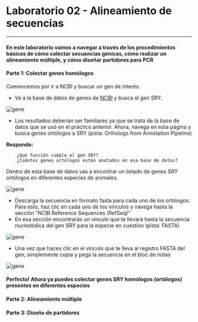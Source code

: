 # Laboratorio 02 - Alineamiento de secuencias
-------------------------

#### En este laboratorio vamos a navegar a través de los procedimientos básicos de cómo colectar secuencias génicas, cómo realizar un alineamiento múltiple, y cómo diseñar partidores para PCR

#### Parte 1: Colectar genes homólogos

Comencemos por ir a NCBI y buscar un gen de interés.

- Ve a la base  de datos de genes de [NCBI](http://www.ncbi.nlm.nih.gov/gene) y busca el gen SRY.  

![gene](https://raw.githubusercontent.com/bioinf-biotec/labs_bioinf/master/sry_gene.png)

- Los resultados deberían ser familiares ya que se trata de la base de datos que se usó en el práctico anterior. Ahora, navega en esta página y busca genes ortólogos a SRY (pista: Orthologs from Annotation Pipeline)

**Responde:**  
		
		¿Qué función cumple el gen SRY?
		¿Cuántos genes ortólogos están anotados en esa base de datos?

Dentro de esta base de datos vas a encontrar un listado de genes SRY ortólogos en diferentes especies de animales. 

![gene](https://raw.githubusercontent.com/bioinf-biotec/labs_bioinf/master/orto.png)

- Descarga la secuencia en formato fasta para cada uno de los ortólogos. Para esto, haz clic en cada uno de los vínculos y navega hasta la sección "NCBI Reference Sequences (RefSeq)"
- En esa sección encontrarás un vínculo que te llevará hasta la secuencia nucleótidica del gen SRY para la especie en cuestión (pista: FASTA)   

![gene](https://raw.githubusercontent.com/bioinf-biotec/labs_bioinf/master/down_sry.png)

- Una vez que haces clic en el vínculo que te lleva al registro FASTA del gen, simplemente copia y pega la secuencia en el bloc de notas

![gene](https://raw.githubusercontent.com/bioinf-biotec/labs_bioinf/master/fasta.png)

#### Perfecto! Ahora ya puedes colectar genes SRY homólogos (ortólogos) presentes en diferentes especies



#### Parte 2: Alineamiento múltiple
#### Parte 3: Diseño de partidores
